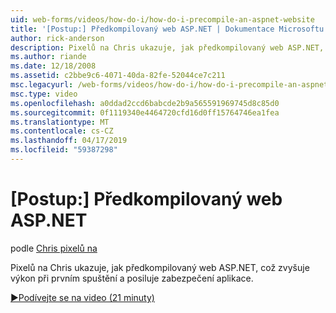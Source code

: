 ```yaml
---
uid: web-forms/videos/how-do-i/how-do-i-precompile-an-aspnet-website
title: '[Postup:] Předkompilovaný web ASP.NET | Dokumentace Microsoftu'
author: rick-anderson
description: Pixelů na Chris ukazuje, jak předkompilovaný web ASP.NET, což zvyšuje výkon při prvním spuštění a posiluje zabezpečení aplikace.
ms.author: riande
ms.date: 12/18/2008
ms.assetid: c2bbe9c6-4071-40da-82fe-52044ce7c211
msc.legacyurl: /web-forms/videos/how-do-i/how-do-i-precompile-an-aspnet-website
msc.type: video
ms.openlocfilehash: a0ddad2ccd6babcde2b9a565591969745d8c85d0
ms.sourcegitcommit: 0f1119340e4464720cfd16d0ff15764746ea1fea
ms.translationtype: MT
ms.contentlocale: cs-CZ
ms.lasthandoff: 04/17/2019
ms.locfileid: "59387298"
---
```

# <a name="how-do-i-precompile-an-aspnet-website"></a>[Postup:] Předkompilovaný web ASP.NET

podle [Chris pixelů na](https://twitter.com/chrispels)

Pixelů na Chris ukazuje, jak předkompilovaný web ASP.NET, což zvyšuje výkon při prvním spuštění a posiluje zabezpečení aplikace.

[&#9654;Podívejte se na video (21 minuty)](https://channel9.msdn.com/Blogs/ASP-NET-Site-Videos/how-do-i-precompile-an-aspnet-website)
